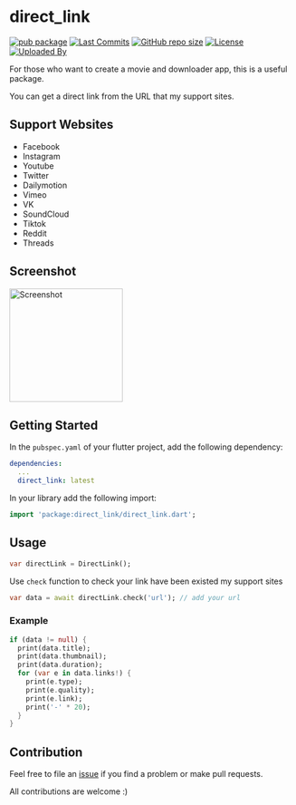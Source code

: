 # direct_link

[![pub package](https://img.shields.io/pub/v/direct_link.svg?logo=dart&logoColor=00b9fc)](https://pub.dev/packages/direct_link)
[![Last Commits](https://img.shields.io/github/last-commit/thitlwincoder/direct_link?logo=git&logoColor=white)](https://github.com/thitlwincoder/direct_link/commits/master)
[![GitHub repo size](https://img.shields.io/github/repo-size/thitlwincoder/direct_link)](https://github.com/thitlwincoder/direct_link)
[![License](https://img.shields.io/github/license/thitlwincoder/direct_link?logo=open-source-initiative&logoColor=green)](https://github.com/thitlwincoder/direct_link/blob/master/LICENSE)
<br>
[![Uploaded By](https://img.shields.io/badge/uploaded%20by-thitlwincoder-blue)](https://github.com/thitlwincoder)

For those who want to create a movie and downloader app, this is a useful package.

You can get a direct link from the URL that my support sites.

## Support Websites

- Facebook
- Instagram
- Youtube
- Twitter
- Dailymotion
- Vimeo
- VK
- SoundCloud
- Tiktok
- Reddit
- Threads

## Screenshot

<img src="https://raw.githubusercontent.com/thitlwincoder/direct_link/master/screenshots/Screenshot_1721194850.png" alt="Screenshot" width="200"/>


## Getting Started

In the `pubspec.yaml` of your flutter project, add the following dependency:

```yaml
dependencies:
  ...
  direct_link: latest
```

In your library add the following import:

```dart
import 'package:direct_link/direct_link.dart';
```

## Usage

```dart
var directLink = DirectLink();
```

Use `check` function to check your link have been existed my support sites

```dart
var data = await directLink.check('url'); // add your url
```

### Example

```dart
if (data != null) {
  print(data.title);
  print(data.thumbnail);
  print(data.duration);
  for (var e in data.links!) {
    print(e.type);
    print(e.quality);
    print(e.link);
    print('-' * 20);
  }
}
```

## Contribution

Feel free to file an [issue](https://github.com/thitlwincoder/direct_link/issues/new) if you find a problem or make pull requests.

All contributions are welcome :)
